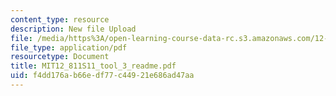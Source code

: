 ```yaml
---
content_type: resource
description: New file Upload
file: /media/https%3A/open-learning-course-data-rc.s3.amazonaws.com/12-811-tropical-meteorology-spring-2011/f4dd176ab66edf77c44921e686ad47aa_MIT12_811S11_tool_3_readme.pdf
file_type: application/pdf
resourcetype: Document
title: MIT12_811S11_tool_3_readme.pdf
uid: f4dd176a-b66e-df77-c449-21e686ad47aa
---
```

